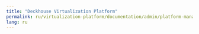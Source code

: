 ```yaml
---
title: "Deckhouse Virtualization Platform"
permalink: ru/virtualization-platform/documentation/admin/platform-management/storage-management.html
lang: ru
---
```

